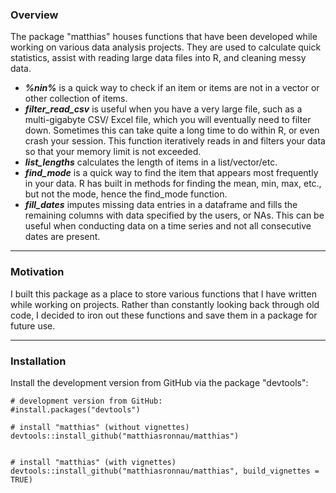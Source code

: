 ### Overview
The package "matthias" houses functions that have been developed while working on various data analysis projects. They are used to calculate quick statistics, assist with reading large data files into R, and cleaning messy data.

* **_%nin%_** is a quick way to check if an item or items are not in a vector or other collection of items.
* **_filter_read_csv_** is useful when you have a very large file, such as a multi-gigabyte CSV/ Excel file, which you will eventually need to filter down. Sometimes this can take quite a long time to do within R, or even crash your session. This function iteratively reads in and filters your data so that your memory limit is not exceeded.
* **_list_lengths_** calculates the length of items in a list/vector/etc.
* **_find_mode_** is a quick way to find the item that appears most frequently in your data. R has built in methods for finding the mean, min, max, etc., but not the mode, hence the find_mode function.
* **_fill_dates_** imputes missing data entries in a dataframe and fills the remaining columns with data specified by the users, or NAs. This can be useful when conducting data on a time series and not all consecutive dates are present.

___
### Motivation
I built this package as a place to store various functions that I have written while working on projects. Rather than constantly looking back through old code, I decided to iron out these functions and save them in a package for future use.
___
### Installation
Install the development version from GitHub via the package "devtools":
    
    # development version from GitHub:
    #install.packages("devtools") 

    # install "matthias" (without vignettes)
    devtools::install_github("matthiasronnau/matthias")


    # install "matthias" (with vignettes)
    devtools::install_github("matthiasronnau/matthias", build_vignettes = TRUE)

